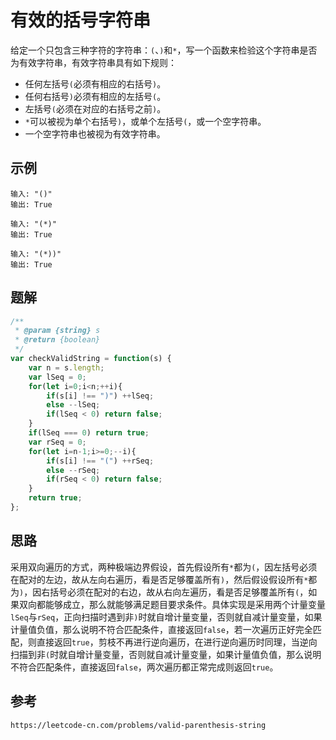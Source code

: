 # 有效的括号字符串
给定一个只包含三种字符的字符串：`(`、`)`和`*`，写一个函数来检验这个字符串是否为有效字符串，有效字符串具有如下规则：
* 任何左括号`(`必须有相应的右括号`)`。
* 任何右括号`)`必须有相应的左括号`(`。
* 左括号`(`必须在对应的右括号之前`)`。
* `*`可以被视为单个右括号`)`，或单个左括号`(`，或一个空字符串。
* 一个空字符串也被视为有效字符串。

## 示例

```
输入: "()"
输出: True
```

```
输入: "(*)"
输出: True
```

```
输入: "(*))"
输出: True
```

## 题解

```javascript
/**
 * @param {string} s
 * @return {boolean}
 */
var checkValidString = function(s) {
    var n = s.length;
    var lSeq = 0;
    for(let i=0;i<n;++i){
        if(s[i] !== ")") ++lSeq;
        else --lSeq;
        if(lSeq < 0) return false; 
    }
    if(lSeq === 0) return true;
    var rSeq = 0;
    for(let i=n-1;i>=0;--i){
        if(s[i] !== "(") ++rSeq;
        else --rSeq;
        if(rSeq < 0) return false;
    }
    return true;
};
```

## 思路
采用双向遍历的方式，两种极端边界假设，首先假设所有`*`都为`(`，因左括号必须在配对的左边，故从左向右遍历，看是否足够覆盖所有`)`，然后假设假设所有`*`都为`)`，因右括号必须在配对的右边，故从右向左遍历，看是否足够覆盖所有`(`，如果双向都能够成立，那么就能够满足题目要求条件。具体实现是采用两个计量变量`lSeq`与`rSeq`，正向扫描时遇到非`)`时就自增计量变量，否则就自减计量变量，如果计量值负值，那么说明不符合匹配条件，直接返回`false`，若一次遍历正好完全匹配，则直接返回`true`，剪枝不再进行逆向遍历，在进行逆向遍历时同理，当逆向扫描到非`(`时就自增计量变量，否则就自减计量变量，如果计量值负值，那么说明不符合匹配条件，直接返回`false`，两次遍历都正常完成则返回`true`。




## 参考

```
https://leetcode-cn.com/problems/valid-parenthesis-string
```
